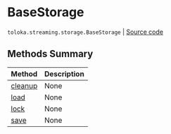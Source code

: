 # BaseStorage
`toloka.streaming.storage.BaseStorage` | [Source code](https://github.com/Toloka/toloka-kit/blob/v0.1.26/src/streaming/storage.py#L21)

## Methods Summary

| Method | Description |
| :------| :-----------|
[cleanup](toloka.streaming.storage.BaseStorage.cleanup.md)| None
[load](toloka.streaming.storage.BaseStorage.load.md)| None
[lock](toloka.streaming.storage.BaseStorage.lock.md)| None
[save](toloka.streaming.storage.BaseStorage.save.md)| None
